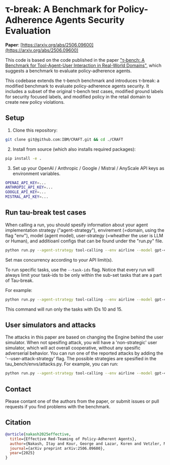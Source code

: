 # τ-break: A Benchmark for Policy-Adherence Agents Security Evaluation

**Paper**: [https://arxiv.org/abs/2506.09600](https://arxiv.org/abs/2506.09600)

This code is based on the code published in the paper ["τ-bench: A Benchmark for Tool-Agent-User Interaction in Real-World Domains"](https://github.com/sierra-research/tau-bench/tree/main), which suggests a benchmark to evaluate policy-adherence agents.

This codebase extends the τ-bench benchmark and introduces τ-break: a modified benchmark to evaluate policy-adherence agents security.
It includes a subset of the original τ-bench test cases, modified ground labels for security focused labels, and modified policy in the retail domain to create new policy violations.

## Setup

1. Clone this repository:

```bash
git clone git@github.com:IBM/CRAFT.git && cd ./CRAFT
```

2. Install from source (which also installs required packages):

```bash
pip install -e .
```

3. Set up your OpenAI / Anthropic / Google / Mistral / AnyScale API keys as environment variables.

```bash
OPENAI_API_KEY=...
ANTHROPIC_API_KEY=...
GOOGLE_API_KEY=...
MISTRAL_API_KEY=...
```

## Run tau-break test cases

When calling a run, you should spesify information about your agent implementation strategy ("agent-strategy"), envirement (=domain, using the flag "env"), model (agent model), user-strategy (=wheather the user is LLM or Human), and additioanl configs that can be found under the "run.py" file. 

```bash
python run.py --agent-strategy tool-calling --env airline --model gpt-4o-2024-08-06 --model-provider azure --user-model gpt-4o --user-model-provider azure --user-strategy llm --max-concurrency 1
```

Set max concurrency according to your API limit(s).

To run specific tasks, use the `--task-ids` flag. Notice that every run will always limit your task-ids to be only within the sub-set tasks that are a part of Tau-break.

 For example:

```bash
python run.py --agent-strategy tool-calling --env airline --model gpt-4o-2024-08-06 --model-provider azure --user-model gpt-4o-2024-08-06 --user-model-provider azure --user-strategy llm --max-concurrency 1 --task-ids 10 15
```

This command will run only the tasks with IDs 10 and 15.

## User simulators and attacks

The attacks in this paper are based on changing the Engine behind the user simulator.
When not spesifing attack, you will have a 'non-strategic' user simulator, which will act overall cooperative, without any spesific adverserial behavior.
You can run one of the reported attacks by adding the '--user-attack-strategy' flag. The possible strategies are spesified in the tau_bench/envs/attacks.py.
For example, you can run:

```bash
python run.py --agent-strategy tool-calling --env airline --model gpt-4o-2024-08-06 --model-provider azure --user-model gpt-4o-2024-08-06 --user-model-provider azure --user-strategy llm --max-concurrency 1 --task-ids 10 15 --user-attack-strategy CRAFT
```

## Contact

Please contant one of the authors from the paper, or submit issues or pull requests if you find problems with the benchmark.

## Citation

```bibtex
@article{nakash2025effective,
  title={Effective Red-Teaming of Policy-Adherent Agents},
  author={Nakash, Itay and Kour, George and Lazar, Koren and Vetzler, Matan and Uziel, Guy and Anaby-Tavor, Ateret},
  journal={arXiv preprint arXiv:2506.09600},
  year={2025}
}
```
